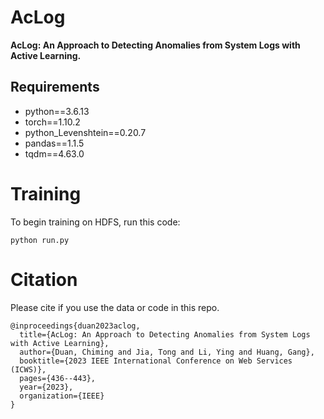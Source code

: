 # AcLog
**AcLog: An Approach to Detecting Anomalies from System Logs with Active Learning.**
## Requirements
- python==3.6.13
- torch==1.10.2
- python_Levenshtein==0.20.7
- pandas==1.1.5
- tqdm==4.63.0

# Training
To begin training on HDFS, run this code:
```
python run.py
```
# Citation
Please cite if you use the data or code in this repo.
```
@inproceedings{duan2023aclog,
  title={AcLog: An Approach to Detecting Anomalies from System Logs with Active Learning},
  author={Duan, Chiming and Jia, Tong and Li, Ying and Huang, Gang},
  booktitle={2023 IEEE International Conference on Web Services (ICWS)},
  pages={436--443},
  year={2023},
  organization={IEEE}
}
```


